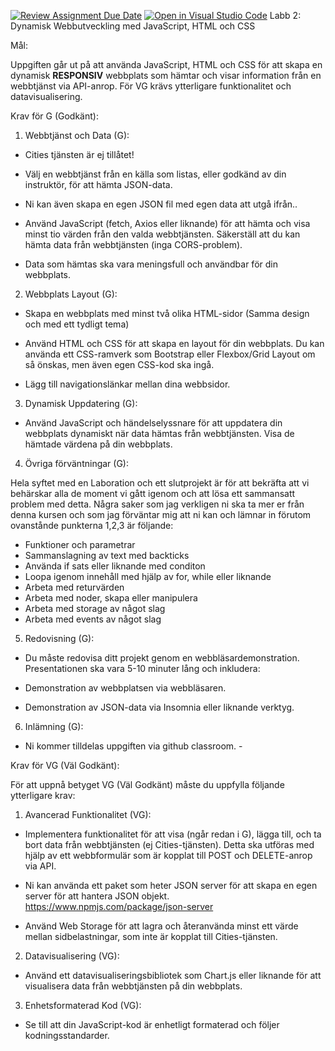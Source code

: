 [![Review Assignment Due Date](https://classroom.github.com/assets/deadline-readme-button-22041afd0340ce965d47ae6ef1cefeee28c7c493a6346c4f15d667ab976d596c.svg)](https://classroom.github.com/a/JhGs4o0z)
[![Open in Visual Studio Code](https://classroom.github.com/assets/open-in-vscode-2e0aaae1b6195c2367325f4f02e2d04e9abb55f0b24a779b69b11b9e10269abc.svg)](https://classroom.github.com/online_ide?assignment_repo_id=16761798&assignment_repo_type=AssignmentRepo)
Labb 2: Dynamisk Webbutveckling med JavaScript, HTML och CSS

Mål:

Uppgiften går ut på att använda JavaScript, HTML och CSS för att skapa en dynamisk **RESPONSIV** webbplats som hämtar och visar information från en webbtjänst via API-anrop.
För VG krävs ytterligare funktionalitet och datavisualisering.

Krav för G (Godkänt):

1. Webbtjänst och Data (G):

-   Cities tjänsten är ej tillåtet!
-   Välj en webbtjänst från en källa som listas, eller godkänd av din instruktör, för att hämta JSON-data.
-   Ni kan även skapa en egen JSON fil med egen data att utgå ifrån..

-   Använd JavaScript (fetch, Axios eller liknande) för att hämta och visa minst tio värden från den valda webbtjänsten. Säkerställ att du kan hämta data från webbtjänsten (inga CORS-problem).

-   Data som hämtas ska vara meningsfull och användbar för din webbplats.

2. Webbplats Layout (G):

-   Skapa en webbplats med minst två olika HTML-sidor (Samma design och med ett tydligt tema)

-   Använd HTML och CSS för att skapa en layout för din webbplats. Du kan använda ett CSS-ramverk som Bootstrap eller Flexbox/Grid Layout om så önskas, men även egen CSS-kod ska ingå.

-   Lägg till navigationslänkar mellan dina webbsidor.

3. Dynamisk Uppdatering (G):

-   Använd JavaScript och händelselyssnare för att uppdatera din webbplats dynamiskt när data hämtas från webbtjänsten. Visa de hämtade värdena på din webbplats.

4. Övriga förväntningar (G):

Hela syftet med en Laboration och ett slutprojekt är för att bekräfta att vi behärskar alla de moment vi gått igenom och att lösa ett sammansatt problem med detta.
Några saker som jag verkligen ni ska ta mer er från denna kursen och som jag förväntar mig att ni kan och lämnar in förutom ovanstånde punkterna 1,2,3 är följande:

-   Funktioner och parametrar
-   Sammanslagning av text med backticks
-   Använda if sats eller liknande med conditon
-   Loopa igenom innehåll med hjälp av for, while eller liknande
-   Arbeta med returvärden
-   Arbeta med noder, skapa eller manipulera
-   Arbeta med storage av något slag
-   Arbeta med events av något slag

5. Redovisning (G):

-   Du måste redovisa ditt projekt genom en webbläsardemonstration. Presentationen ska vara 5-10 minuter lång och inkludera:

-   Demonstration av webbplatsen via webbläsaren.

-   Demonstration av JSON-data via Insomnia eller liknande verktyg.

6. Inlämning (G):

-   Ni kommer tilldelas uppgiften via github classroom. -

Krav för VG (Väl Godkänt):

För att uppnå betyget VG (Väl Godkänt) måste du uppfylla följande ytterligare krav:

1. Avancerad Funktionalitet (VG):

-   Implementera funktionalitet för att visa (ngår redan i G), lägga till, och ta bort data från webbtjänsten (ej Cities-tjänsten). Detta ska utföras med hjälp av ett webbformulär som är kopplat till POST och DELETE-anrop via API.
-   Ni kan använda ett paket som heter JSON server för att skapa en egen server för att hantera JSON objekt.
    https://www.npmjs.com/package/json-server

-   Använd Web Storage för att lagra och återanvända minst ett värde mellan sidbelastningar, som inte är kopplat till Cities-tjänsten.

2. Datavisualisering (VG):

-   Använd ett datavisualiseringsbibliotek som Chart.js eller liknande för att visualisera data från webbtjänsten på din webbplats.

3. Enhetsformaterad Kod (VG):

-   Se till att din JavaScript-kod är enhetligt formaterad och följer kodningsstandarder.
